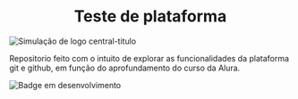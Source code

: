 <h1 align = "center">Teste de plataforma</h1>

![Simulação de logo central-titulo](https://user-images.githubusercontent.com/94123023/206544643-3ca47083-3b36-455c-bb2c-0973e51b96bf.png)

Repositorio feito com o intuito de explorar as funcionalidades da plataforma git e github, em função do aprofundamento do curso da Alura.

![Badge em desenvolvimento](https://img.shields.io/badge/STATUS-EM%20DESENVOLVIMENTO-green)
